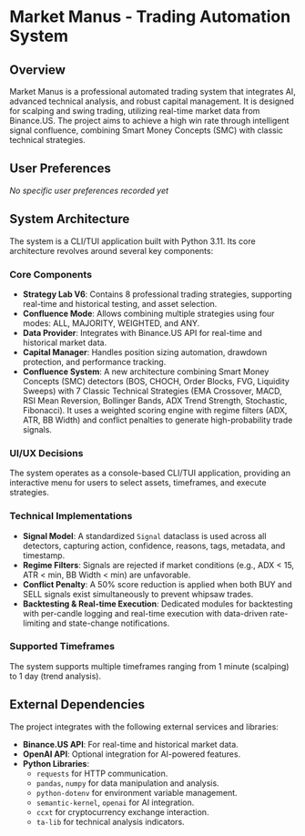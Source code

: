 # Market Manus - Trading Automation System

## Overview
Market Manus is a professional automated trading system that integrates AI, advanced technical analysis, and robust capital management. It is designed for scalping and swing trading, utilizing real-time market data from Binance.US. The project aims to achieve a high win rate through intelligent signal confluence, combining Smart Money Concepts (SMC) with classic technical strategies.

## User Preferences
*No specific user preferences recorded yet*

## System Architecture
The system is a CLI/TUI application built with Python 3.11. Its core architecture revolves around several key components:

### Core Components
- **Strategy Lab V6**: Contains 8 professional trading strategies, supporting real-time and historical testing, and asset selection.
- **Confluence Mode**: Allows combining multiple strategies using four modes: ALL, MAJORITY, WEIGHTED, and ANY.
- **Data Provider**: Integrates with Binance.US API for real-time and historical market data.
- **Capital Manager**: Handles position sizing automation, drawdown protection, and performance tracking.
- **Confluence System**: A new architecture combining Smart Money Concepts (SMC) detectors (BOS, CHOCH, Order Blocks, FVG, Liquidity Sweeps) with 7 Classic Technical Strategies (EMA Crossover, MACD, RSI Mean Reversion, Bollinger Bands, ADX Trend Strength, Stochastic, Fibonacci). It uses a weighted scoring engine with regime filters (ADX, ATR, BB Width) and conflict penalties to generate high-probability trade signals.

### UI/UX Decisions
The system operates as a console-based CLI/TUI application, providing an interactive menu for users to select assets, timeframes, and execute strategies.

### Technical Implementations
- **Signal Model**: A standardized `Signal` dataclass is used across all detectors, capturing action, confidence, reasons, tags, metadata, and timestamp.
- **Regime Filters**: Signals are rejected if market conditions (e.g., ADX < 15, ATR < min, BB Width < min) are unfavorable.
- **Conflict Penalty**: A 50% score reduction is applied when both BUY and SELL signals exist simultaneously to prevent whipsaw trades.
- **Backtesting & Real-time Execution**: Dedicated modules for backtesting with per-candle logging and real-time execution with data-driven rate-limiting and state-change notifications.

### Supported Timeframes
The system supports multiple timeframes ranging from 1 minute (scalping) to 1 day (trend analysis).

## External Dependencies
The project integrates with the following external services and libraries:

- **Binance.US API**: For real-time and historical market data.
- **OpenAI API**: Optional integration for AI-powered features.
- **Python Libraries**:
    - `requests` for HTTP communication.
    - `pandas`, `numpy` for data manipulation and analysis.
    - `python-dotenv` for environment variable management.
    - `semantic-kernel`, `openai` for AI integration.
    - `ccxt` for cryptocurrency exchange interaction.
    - `ta-lib` for technical analysis indicators.